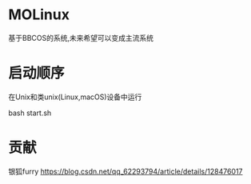# MOLinux
基于BBCOS的系统,未来希望可以变成主流系统
# 启动顺序
在Unix和类unix(Linux,macOS)设备中运行 

bash start.sh

# 贡献
银狐furry
https://blog.csdn.net/qq_62293794/article/details/128476017
